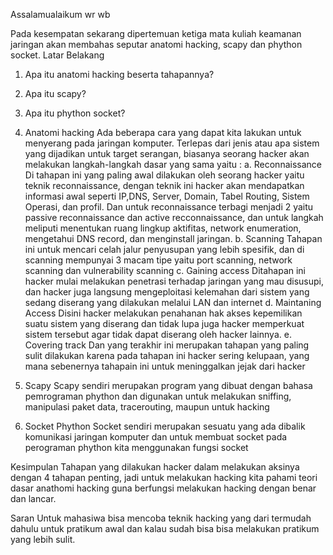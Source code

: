 Assalamualaikum wr wb

Pada kesempatan sekarang dipertemuan ketiga mata kuliah keamanan jaringan akan membahas seputar anatomi hacking, scapy dan phython socket.
Latar Belakang
1.	Apa itu anatomi hacking beserta tahapannya?
2.	Apa itu scapy?
3.	Apa itu phython socket?

1.	Anatomi hacking
Ada beberapa cara yang dapat kita lakukan untuk menyerang pada jaringan komputer.
Terlepas dari jenis atau apa sistem yang dijadikan untuk target serangan, biasanya seorang hacker akan melakukan langkah-langkah dasar yang sama yaitu :
a.	Reconnaissance
Di tahapan ini yang paling awal dilakukan oleh seorang hacker yaitu teknik reconnaissance, dengan teknik ini hacker akan mendapatkan informasi awal seperti IP,DNS, Server, Domain, Tabel Routing, Sistem Operasi, dan profil.
Dan untuk reconnaissance terbagi menjadi 2 yaitu passive reconnaissance dan active recconnaissance, dan untuk langkah meliputi menentukan ruang lingkup aktifitas, network enumeration, mengetahui DNS record, dan menginstall jaringan.
b.	Scanning
Tahapan ini untuk mencari celah jalur penyusupan yang lebih spesifik, dan di scanning mempunyai 3 macam tipe yaitu port scanning, network scanning dan vulnerability scanning
c.	Gaining access
Ditahapan ini hacker mulai melakukan penetrasi terhadap jaringan yang mau disusupi, dan hacker juga langsung mengeploitasi kelemahan dari sistem yang sedang diserang yang dilakukan melalui LAN dan internet
d.	Maintaning Access
Disini hacker melakukan penahanan hak akses kepemilikan suatu sistem yang diserang dan tidak lupa juga hacker memperkuat sistem tersebut agar tidak dapat diserang oleh hacker lainnya. 
e.	Covering track
Dan yang terakhir ini merupakan tahapan yang paling sulit dilakukan karena pada tahapan ini  hacker sering kelupaan, yang mana sebenernya tahapain ini untuk meninggalkan jejak dari hacker
2.	Scapy
Scapy sendiri merupakan program yang dibuat dengan bahasa pemrograman phython dan digunakan untuk melakukan sniffing, manipulasi paket data, tracerouting, maupun untuk hacking
3.	Socket Phython
Socket sendiri merupakan sesuatu yang ada dibalik komunikasi jaringan komputer dan untuk membuat socket pada perograman phython kita menggunakan fungsi socket


Kesimpulan
Tahapan yang dilakukan hacker dalam melakukan aksinya dengan 4 tahapan penting, jadi untuk melakukan hacking kita pahami teori dasar anathomi hacking guna berfungsi melakukan hacking dengan benar dan lancar.

Saran
Untuk mahasiwa bisa mencoba teknik hacking yang dari termudah dahulu untuk pratikum awal dan kalau sudah bisa bisa melakukan pratikum yang lebih sulit.
